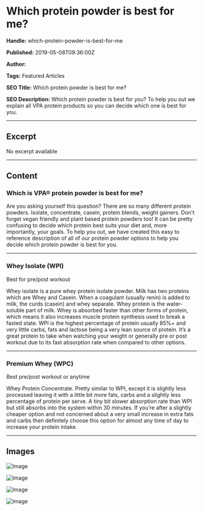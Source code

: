# Which protein powder is best for me?

**Handle:** which-protein-powder-is-best-for-me

**Published:** 2019-05-08T09:36:00Z

**Author:**  

**Tags:** Featured Articles

**SEO Title:** Which protein powder is best for me?

**SEO Description:** Which protein powder is best for you? To help you out we explain all VPA protein products so you can decide which one is best for you. 

---

## Excerpt

No excerpt available

---

## Content

### Which is VPA® protein powder is best for me?

Are you asking yourself this question? There are so many different protein powders. Isolate, concentrate, casein, protein blends, weight gainers. Don’t forget vegan friendly and plant based protein powders too! It can be pretty confusing to decide which protein best suits your diet and, more importantly, your goals. To help you out, we have created this easy to reference description of all of our protein powder options to help you decide which protein powder is best for you.

---

### Whey Isolate (WPI)

Best for pre/post workout

Whey isolate is a pure whey protein isolate powder. Milk has two proteins which are Whey and Casein. When a coagulant (usually renin) is added to milk, the curds (casein) and whey separate. Whey protein is the water-soluble part of milk. Whey is absorbed faster than other forms of protein, which means it also increases muscle protein synthesis used to break a fasted state. WPI is the highest percentage of protein usually 85%+ and very little carbs, fats and lactose being a very lean source of protein. It’s a great protein to take when watching your weight or generally pre or post workout due to its fast absorption rate when compared to other options.

---

### Premium Whey (WPC)

Best pre/post workout or anytime

Whey Protein Concentrate. Pretty similar to WPI, except it is slightly less processed leaving it with a little bit more fats, carbs and a slightly less percentage of protein per serve. A tiny bit slower absorption rate than WPI but still absorbs into the system within 30 minutes. If you’re after a slightly cheaper option and not concerned about a very small increase in extra fats and carbs then definitely choose this option for almost any time of day to increase your protein intake.

---

## Images

![Image](undefined)

![Image](undefined)

![Image](undefined)

![Image](undefined)

